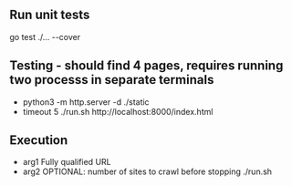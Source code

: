 ## Run unit tests
go test ./... --cover

## Testing - should find 4 pages, requires running two processs in separate terminals
- python3 -m http.server -d ./static
- timeout 5 ./run.sh http://localhost:8000/index.html

## Execution
- arg1 Fully qualified URL
- arg2 OPTIONAL: number of sites to crawl before stopping
./run.sh <ARG1> <ARG2>